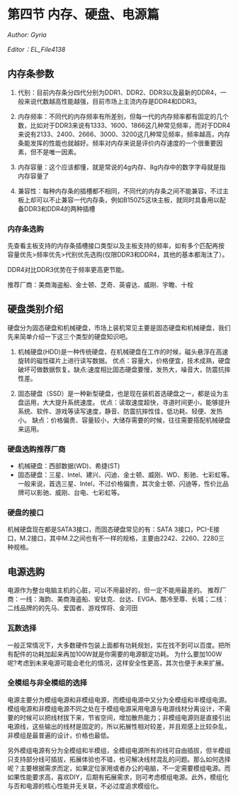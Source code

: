 # 第四节 内存、硬盘、电源篇

*Author: Gyria*

*Editor：EL_File4138*

## 内存条参数
1. 代别：目前内存条分四代分别为DDR1、DDR2、DDR3以及最新的DDR4，一般来说代数越高性能越强，目前市场上主流内存是DDR4和DDR3。

2. 内存频率：不同代的内存频率有所差别，但每一代的内存频率都有固定的几个数，比如对于DDR3来说有1333、1600、1866这几种常见频率，而对于DDR4来说有2133、2400、2666、3000、3200这几种常见频率，频率越高，内存条能发挥的性能也就越好。频率对内存来说是评价内存速度的一个很重要因素，但不是唯一因素。

3. 内存容量：这个应该都懂，就是常说的4g内存、8g内存中的数字字母就是指内存容量了

4. 兼容性：每种内存条的插槽都不相同，不同代的内存条之间不能兼容，不过主板上却可以不止兼容一代内存条，例如B150Z5这块主板，就同时具备用以配备DDR3和DDR4的两种插槽

### 内存条选购
先查看主板支持的内存条插槽接口类型以及主板支持的频率，如有多个匹配再按
容量优先>频率优先>代别优先选购(仅限DDR3和DDR4，其他的基本都淘汰了）。

DDR4对比DDR3优势在于频率更高更节能。

推荐厂商：美商海盗船、金士顿、芝奇、英睿达、威刚、宇瞻、十栓

## 硬盘类别介绍
硬盘分为固态硬盘和机械硬盘，市场上装机常见主要是固态硬盘和机械硬盘，我们先来简单介绍一下这三个类型的硬盘知识吧。

1. 机械硬盘(HDD)是一种传统硬盘，在机械硬盘在工作的时候，磁头悬浮在高速旋转的磁性碟片上进行读写数据。
优点：容量大，价格便宜，技术成熟，硬盘破坏可做数据恢复。缺点:速度相比固态硬盘要慢，发热大，噪音大，防震抗摔性差。

2. 固态硬盘（SSD）是一种新型硬盘，也是现在装机首选硬盘之一，都是设为主盘运用，大大提升系统速度。
优点：读取速度超快，寻道时间更小，能够提升系统、软件、游戏等读写速度，静音、防震抗摔性佳，低功耗、轻便、发热小。
缺点：价格偏贵、容量较小，大储存需要的时候，往往需要搭配机械硬盘来运用。

### 硬盘选购推荐厂商
- 机械硬盘：西部数据(WD)、希捷(ST)　　
- 固态硬盘：三星、Intel、建兴、闪迪、金士顿、威刚、WD、影驰、七彩虹等。　
　
一般来说，首选三星、Intel，不过价格偏贵，其次金士顿、闪迪等，性价比品牌可以影驰、威刚、台电、七彩虹等。

### 硬盘的接口
机械硬盘现在都是SATA3接口，而固态硬盘常见的有：SATA 3接口，PCI-E接口，M.2接口，其中M.2之间也有不一样的规格，主要由2242、2260、2280三种规格。

## 电源选购
电源作为整台电脑主机的心脏，可以不用最好的，但一定不能用最差的。
推荐厂商：一线：海韵、美商海盗船、安钛克、台达、EVGA、酷冷至尊、长城；二线：二线品牌的的先马、爱国者、游戏悍将、金河田

### 瓦数选择
一般正常情况下，大多数硬件包装上面都有功耗规划，实在找不到可以百度。把所有配件的功耗加起来再加100W就是你需要的电源额定功耗。
为什么要加100W呢?考虑到未来电源可能会老化的情况，这样安全性更高，其次也便于未来扩展。

### 全模组与非全模组的选择
电源主要分为模组电源和非模组电源，而模组电源中又分为全模组和半模组电源。模组电源和非模组电源不同之处在于模组电源采用电源与电源线材分离设计，不需要的时候可以把线材拔下来，节省空间，增加散热能力；非模组电源则是直接引出电源线，这些输出的线材是固定的，所以拓展性相对较差，并且观感上比较杂乱，非模组是最普遍的设计，价格也最低。

另外模组电源有分为全模组和半模组，全模组电源所有的线可自由插拔，但半模组只支持部分线可插拔，拓展体验也不错，也可解决线材混乱的问题。那么如何选择呢？主要根据需求而定，如果定位家用或者办公的电脑，不一定需要模组电源。而如果性能要求高，喜欢DIY，后期有拓展需求，则可考虑模组电源。此外，模组化与否和电源的核心性能并无关联，不必过度追求模组化。

